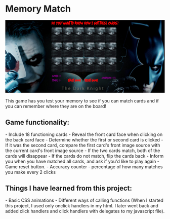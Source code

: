 <h1>Memory Match</h1> 

![Alt text](screenshots/memory_match1.png "Dark Knight Memory Match Game")

<p>This game has you test your memory to see if you can match cards and if you can remember where they are on the board!</p>
<h2>Game functionality: </h2>
  - Include 18 functioning cards
  - Reveal the front card face when clicking on the back card face
  - Determine whether the first or second card is clicked
  - If it was the second card, compare the first card's front image source with the current card's front image source
  - If the two cards match, both of the cards will disappear
  - If the cards do not match, flip the cards back
  - Inform you when you have matched all cards, and ask if you'd like to play again
  - Game reset button.
  - Accuracy counter - percentage of how many matches you make every 2 clicks

<h2>Things I have learned from this project:</h2>
  - Basic CSS animations
  - Different ways of calling functions (When I started this project, I used only onclick handlers in my html.  I later went back and added click handlers and click handlers with delegates to my javascript file).  
  

